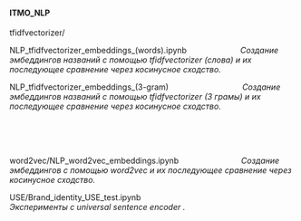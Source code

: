 #### ITMO_NLP

tfidfvectorizer/

NLP_tfidfvectorizer_embeddings_(words).ipynb $~~~~~~~~~~~~~~~~~~~~~~$ _Создание эмбеддингов названий с помощью tfidfvectorizer (слова) и их последующее сравнение через косинусное сходство._

NLP_tfidfvectorizer_embeddings_(3-gram)  $~~~~~~~~~~~~~~~~~~~~~~~~~~~~~~~$ _Создание эмбеддингов названий с помощью tfidfvectorizer (3 грамы) и их последующее сравнение через косинусное сходство._

$~~~~~~~~~~~~~~~~~~~~~~~~~~~~~~~~~~~~~~~~~~~~~~$
$~~~~~~~~~~~~~~~~~~~~~~~~~~~~~~~~~~~~~~~~~~~~~~$
$~~~~~~~~~~~~~~~~~~~~~~~~~~~~~~~~~~~~~~~~~~~~~~$
$~~~~~~~~~~~~~~~~~~~~~~~~~~~~~~~~~~~~~~~~~~~~~~$
$~~~~~~~~~~~~~~~~~~~~~~~~~~~~~~~~~~~~~~~~~~~~~~$

word2vec/NLP_word2vec_embeddings.ipynb  $~~~~~~~~~~~~~~~~~~~~~~~~~~$   _Создание эмбеддингов с помощью word2vec и их последующее сравнение через косинусное сходство._


USE/Brand_identity_USE_test.ipynb  $~~~~~~~~~~~~~~~~~~~~~~~~~~~~~~~~~~~~~~~~~~~~$ _Эксперименты с universal sentence encoder ._
